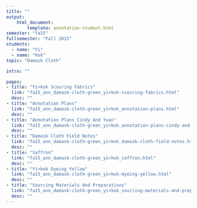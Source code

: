 ```yaml
---
title: ""
output:
    html_document:
        template: annotation-student.html
semester: "fa15"
fullsemester: "Fall 2015"
students:
  - name: "Yi"
  - name: "Kok"
topic: "Damask Cloth"

intro: ""

pages:
- title: "Yi+kok Scouring Fabrics"
  link: "fa15_ann_damask-cloth-green_yi+kok-scouring-fabrics.html"
  desc: ""
- title: "Annotation Plans"
  link: "fa15_ann_damask-cloth-green_yi+kok_annotation-plans.html"
  desc: ""
- title: "Annotation Plans Cindy And Yuan"
  link: "fa15_ann_damask-cloth-green_yi+kok_annotation-plans-cindy-and-yuan.html"
  desc: ""
- title: "Damask Cloth Field Notes"
  link: "fa15_ann_damask-cloth-green_yi+kok_damask-cloth-field-notes.html"
  desc: ""
- title: "Saffron"
  link: "fa15_ann_damask-cloth-green_yi+kok_saffron.html"
  desc: ""
- title: "Yi+kok Dyeing Yellow"
  link: "fa15_ann_damask-cloth-green_yi+kok-dyeing-yellow.html"
  desc: ""
- title: "Sourcing Materials And Preparations"
  link: "fa15_ann_damask-cloth-green_yi+kok_sourcing-materials-and-preparations.html"
  desc: ""
---
```

